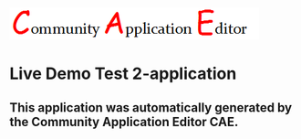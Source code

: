 ![CAE](https://github.com/GHProjectsTest/application-59/blob/master/img/logo.png)  

Live Demo Test 2-application
===================


This application was automatically generated by the Community Application Editor CAE.  
---------------
